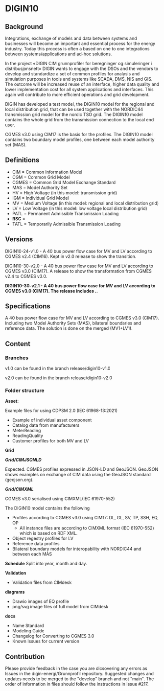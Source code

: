# DIGIN10

## Background

Integrations, exchange of models and data between systems and businesses will become an important and essential process for the energy industry. Today this process is often a based on one to one integrations between systems/applications and ad-hoc solutions. 

In the project «DIGIN CIM grunnprofiler for beregninger og simuleringer i distribusjonsnett» DIGIN wants to engage with the DSOs and the vendors to develop and standardize a set of common profiles for analysis and simulation purposes in tools and systems like SCADA, DMS, NIS and GIS. The outcome will be increased reuse of an interface, higher data quality and lower implementation cost for all system applications and interfaces. This again will contribute to more efficient operations and grid development. 

DIGIN has developed a test model, the DIGIN10 model for the regional and local distribution grid, that can be used together with the NORDIC44 transmission grid model for the nordic TSO grid. The DIGIN10 model contains the whole grid from the transmission connection to the local end user. 

 CGMES v3.0 using CIM17 is the basis for the profiles. The DIGIN10 model contains two boundary model profiles, one between each model authority set (MAS).

## Definitions 
- CIM = Common Information Model
- CGM = Common Grid Model
- CGMES = Common Grid Model Exchange Standard
- MAS = Model Authority Set
- HV = High Voltage (in this model: transmission grid)
- IGM = Individual Grid Model
- MV = Medium Voltage (in this model: regional and local distribution grid)
- LV = Low Voltage (in this model: low voltage local distribution grid)
- PATL = Permanent Admissible Transmission Loading
- **RSC** = 
- TATL = Temporarily Admissible Transmission Loading

## Versions
DIGIN10-24-v1.0 - A 40 bus power flow case for MV and LV according to CGMES v2.4 (CIM16). Kept in v2.0 release to show the transition. 

DIGIN10-30-v2.0 - A 40 bus power flow case for MV and LV according to CGMES v3.0 (CIM17). A release to show the transformation from CGMES v2.4 to CGMES v3.0. 

**DIGIN10-30-v2.1 -  A 40 bus power flow case for MV and LV according to CGMES v3.0 (CIM17). The release includes ..** 

## Specifications

 A 40 bus power flow case for MV and LV according to CGMES v3.0 (CIM17). Including two Model Authority Sets (MAS), bilateral boundaries and reference data. The solution is done on the merged (MV1+LV1).

## Content


### Branches

v1.0 can be found in the branch release/digin10-v1.0

v2.0 can be found in the branch release/digin10-v2.0

### Folder structure

**Asset:**

  Example files for using CDPSM 2.0 (IEC 61968-13:2021)
  
  - Example of individual asset component
  - Catalog data from manufacturers
  - MeterReading 
  - ReadingQuality
  - Customer profiles for both MV and LV

**Grid**

***Grid/CIMJSONLD***

Expected. CGMES profiles expressed in JSON-LD and GeoJSON. GeoJSON shows examples on exchange of CIM data using the GeoJSON standard (geojson.org).

***Grid/CIMXML***

CGMES v3.0 serialised using CIMXML(IEC 61970-552)

The DIGIN10 model contains the following
- Profiles according to CGMES v3.0 using CIM17: DL, GL, SV, TP, SSH, EQ, OP
  - All instance files are according to CIMXML format (IEC 61970-552) which is based on RDF XML.
- Object regestry profiles for LV
- Reference data profiles
- Bilateral boundary models for interopability with NORDIC44 and between each MAS

**Schedule**
Split into year, month and day.

**Validation**
- Validation files from CIMdesk

**diagrams**

- Drawio images of EQ profile
- png/svg image files of full model from CIMdesk

**docs**

- Name Standard
- Modeling Guide
- Changelog for Converting to CGMES 3.0 
- Known Issues for current version

## Contribution
Please provide feedback in the case you are dicsovering any errors as Issues in the digin-energi/Grunnprofil repository. Suggested changes and updates needs to be merged to the "develop" branch and not "main". The order of information in files should follow the instructions in Issue #217.